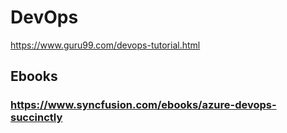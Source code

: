 # DevOps

https://www.guru99.com/devops-tutorial.html
## Ebooks
### https://www.syncfusion.com/ebooks/azure-devops-succinctly
